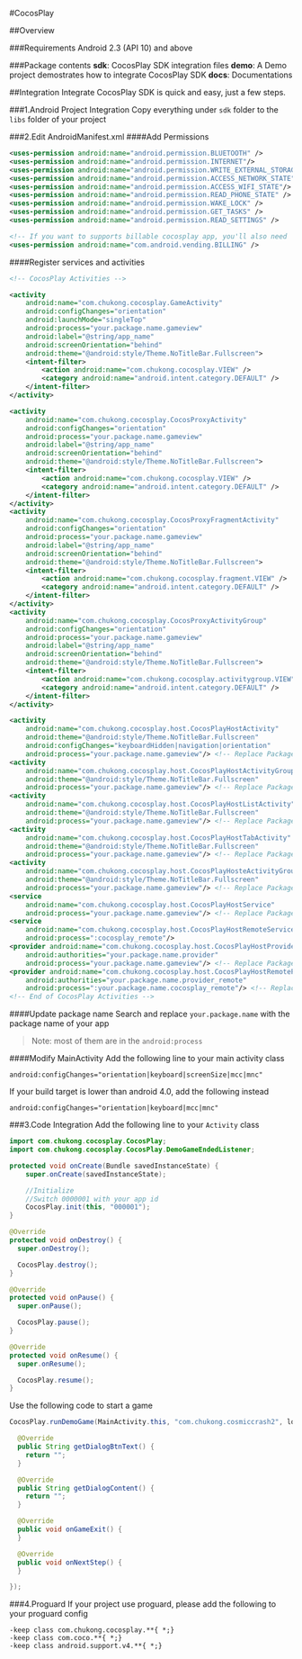 #CocosPlay

##Overview

###Requirements
Android 2.3 (API 10) and above

###Package contents
**sdk**: CocosPlay SDK integration files
**demo**: A Demo project demostrates how to integrate CocosPlay SDK
**docs**: Documentations

##Integration
Integrate CocosPlay SDK is quick and easy, just a few steps.

###1.Android Project Integration
Copy everything under `sdk` folder to the `libs` folder of your project

###2.Edit AndroidManifest.xml
####Add Permissions
```xml
<uses-permission android:name="android.permission.BLUETOOTH" />
<uses-permission android:name="android.permission.INTERNET"/>
<uses-permission android:name="android.permission.WRITE_EXTERNAL_STORAGE"/>
<uses-permission android:name="android.permission.ACCESS_NETWORK_STATE"/>
<uses-permission android:name="android.permission.ACCESS_WIFI_STATE"/>
<uses-permission android:name="android.permission.READ_PHONE_STATE" />
<uses-permission android:name="android.permission.WAKE_LOCK" />
<uses-permission android:name="android.permission.GET_TASKS" />
<uses-permission android:name="android.permission.READ_SETTINGS" />

<!-- If you want to supports billable cocosplay app, you'll also need  -->
<uses-permission android:name="com.android.vending.BILLING" />
```

####Register services and activities
```xml
<!-- CocosPlay Activities -->

<activity
    android:name="com.chukong.cocosplay.GameActivity"
    android:configChanges="orientation"
    android:launchMode="singleTop"
    android:process="your.package.name.gameview"
    android:label="@string/app_name"
    android:screenOrientation="behind"
    android:theme="@android:style/Theme.NoTitleBar.Fullscreen">
    <intent-filter>
        <action android:name="com.chukong.cocosplay.VIEW" />
        <category android:name="android.intent.category.DEFAULT" />
    </intent-filter>
</activity>

<activity
    android:name="com.chukong.cocosplay.CocosProxyActivity"
    android:configChanges="orientation"
    android:process="your.package.name.gameview"
    android:label="@string/app_name"
    android:screenOrientation="behind"
    android:theme="@android:style/Theme.NoTitleBar.Fullscreen">
    <intent-filter>
        <action android:name="com.chukong.cocosplay.VIEW" />
        <category android:name="android.intent.category.DEFAULT" />
    </intent-filter>
</activity>
<activity
    android:name="com.chukong.cocosplay.CocosProxyFragmentActivity"
    android:configChanges="orientation"
    android:process="your.package.name.gameview"
    android:label="@string/app_name"
    android:screenOrientation="behind"
    android:theme="@android:style/Theme.NoTitleBar.Fullscreen">
    <intent-filter>
        <action android:name="com.chukong.cocosplay.fragment.VIEW" />
        <category android:name="android.intent.category.DEFAULT" />
    </intent-filter>
</activity>
<activity
    android:name="com.chukong.cocosplay.CocosProxyActivityGroup"
    android:configChanges="orientation"
    android:process="your.package.name.gameview"
    android:label="@string/app_name"
    android:screenOrientation="behind"
    android:theme="@android:style/Theme.NoTitleBar.Fullscreen">
    <intent-filter>
        <action android:name="com.chukong.cocosplay.activitygroup.VIEW" />
        <category android:name="android.intent.category.DEFAULT" />
    </intent-filter>
</activity>

<activity
    android:name="com.chukong.cocosplay.host.CocosPlayHostActivity"
    android:theme="@android:style/Theme.NoTitleBar.Fullscreen"
    android:configChanges="keyboardHidden|navigation|orientation"
    android:process="your.package.name.gameview"/> <!-- Replace Package Name Here -->
<activity
    android:name="com.chukong.cocosplay.host.CocosPlayHostActivityGroup"
    android:theme="@android:style/Theme.NoTitleBar.Fullscreen"
    android:process="your.package.name.gameview"/> <!-- Replace Package Name Here -->
<activity
    android:name="com.chukong.cocosplay.host.CocosPlayHostListActivity"
    android:theme="@android:style/Theme.NoTitleBar.Fullscreen"
    android:process="your.package.name.gameview"/> <!-- Replace Package Name Here -->
<activity
    android:name="com.chukong.cocosplay.host.CocosPlayHostTabActivity"
    android:theme="@android:style/Theme.NoTitleBar.Fullscreen"
    android:process="your.package.name.gameview"/> <!-- Replace Package Name Here -->
<activity
    android:name="com.chukong.cocosplay.host.CocosPlayHosteActivityGroup"
    android:theme="@android:style/Theme.NoTitleBar.Fullscreen"
    android:process="your.package.name.gameview"/> <!-- Replace Package Name Here -->
<service
    android:name="com.chukong.cocosplay.host.CocosPlayHostService"
    android:process="your.package.name.gameview"/> <!-- Replace Package Name Here -->
<service
    android:name="com.chukong.cocosplay.host.CocosPlayHostRemoteService"
    android:process=":cocosplay_remote"/>
<provider android:name="com.chukong.cocosplay.host.CocosPlayHostProvider"
    android:authorities="your.package.name.provider"
    android:process="your.package.name.gameview"/> <!-- Replace Package Name Here -->
<provider android:name="com.chukong.cocosplay.host.CocosPlayHostRemoteProvider"
    android:authorities="your.package.name.provider_remote"
    android:process=":your.package.name.cocosplay_remote"/> <!-- Replace Package Name Here -->
<!-- End of CocosPlay Activities -->
```
####Update package name
Search and replace `your.package.name` with the package name of your app
>Note: most of them are in the `android:process`

####Modify MainActivity
Add the following line to your main activity class
```
android:configChanges="orientation|keyboard|screenSize|mcc|mnc"
```
If your build target is lower than android 4.0, add the following instead
```
android:configChanges="orientation|keyboard|mcc|mnc"
```

###3.Code Integration
Add the following line to your `Activity` class
```java
import com.chukong.cocosplay.CocosPlay;
import com.chukong.cocosplay.CocosPlay.DemoGameEndedListener;

protected void onCreate(Bundle savedInstanceState) {
    super.onCreate(savedInstanceState);

    //Initialize
    //Switch 0000001 with your app id
    CocosPlay.init(this, "000001");
}

@Override
protected void onDestroy() {
  super.onDestroy();

  CocosPlay.destroy();
}

@Override
protected void onPause() {
  super.onPause();

  CocosPlay.pause();
}

@Override
protected void onResume() {
  super.onResume();

  CocosPlay.resume();
}
```

Use the following code to start a game
```java
CocosPlay.runDemoGame(MainActivity.this, "com.chukong.cosmiccrash2", loadingBackground, new DemoGameEndedListener(){

  @Override
  public String getDialogBtnText() {
    return "";
  }

  @Override
  public String getDialogContent() {
    return "";
  }

  @Override
  public void onGameExit() {
  }

  @Override
  public void onNextStep() {
  }

});
```

###4.Proguard
If your project use proguard, please add the following to your proguard config
```
-keep class com.chukong.cocosplay.**{ *;}
-keep class com.coco.**{ *;}
-keep class android.support.v4.**{ *;}
```
